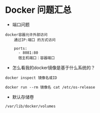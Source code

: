 # Docker 问题汇总

- 端口问题

```
docker容器允许外部访问
	通过IP:端口 的方式访问
```

```
    ports:
      - 8081:80
      宿主机端口：容器端口
```

- 怎么看我的docker镜像是基于什么系统的？


```
docker inspect 镜像名或ID

docker run --rm 镜像名 cat /etc/os-release
```

- 默认存储卷


```
/var/lib/docker/volumes
```

